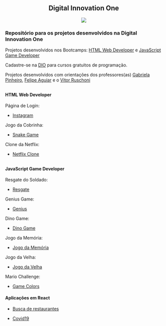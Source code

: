 <h2 align="center">Digital Innovation One</h2>

<p align="center">
  <img src="https://user-images.githubusercontent.com/71888055/117300953-7e07f700-ae50-11eb-8637-30714c1f9c0b.png">
</p>

<h3>Repositório para os projetos desenvolvidos na Digital Innovation One</h3>

Projetos desenvolvidos nos Bootcamps: [HTML Web Developer](https://digitalinnovation.one/bootcamps/html-web-developer) e [JavaScript Game Developer](https://digitalinnovation.one/bootcamps/javascript-game-developer)

Cadastre-se na [DIO](https://digitalinnovation.one/) para cursos gratuitos de programação.

Projetos desenvolvidos com orientações dos professores(as) [Gabriela Pinheiro](https://github.com/SpruceGabriela), [Felipe Aguiar](https://github.com/felipeAguiarCode) e o [Vitor Ruschoni](https://github.com/ruschoni02)

##

#### HTML Web Developer

Página de Login:

- [Instagram](https://athilas-silva.github.io/digital-innovation-one/instagram/index.html)

Jogo da Cobrinha:

- [Snake Game](https://athilas-silva.github.io/digital-innovation-one/cobrinha/index.html)

Clone da Netflix:

- [Netflix Clone](https://athilas-silva.github.io/digital-innovation-one/netflix/index.html)

##

#### JavaScript Game Developer

Resgate do Soldado:

- [Resgate](https://athilas-silva.github.io/digital-innovation-one/resgate-dio/index.html)

Genius Game:

- [Genius](https://athilas-silva.github.io/digital-innovation-one/genius-game/index.html)

Dino Game:

- [Dino Game](https://athilas-silva.github.io/digital-innovation-one/dino-game/index.html)

Jogo da Memória:

- [Jogo da Memória](https://athilas-silva.github.io/digital-innovation-one/jogo-da-memoria/index.html)

Jogo da Velha:
- [Jogo da Velha](https://athilas-silva.github.io/digital-innovation-one/jogo-da-velha/index.html)

Mario Challenge:
- [Game Colors](https://athilas-silva.github.io/digital-innovation-one/color-game/index.html)

#### Aplicações em React

- [Busca de restaurantes](https://github.com/Athilas-Silva/digital-innovation-one/tree/main/search-restaurant)

- [Covid19](https://github.com/Athilas-Silva/digital-innovation-one/tree/main/covid19-world)
